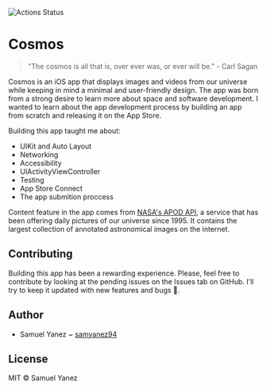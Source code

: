 ![Actions Status](https://github.com/samyanez94/Cosmos/workflows/Build%20&%20Test/badge.svg)

# Cosmos

> "The cosmos is all that is, over ever was, or ever will be." - Carl Sagan

Cosmos is an iOS app that displays images and videos from our universe while keeping in mind a minimal and user-friendly design. The app was born from a strong desire to learn more about space and software development. I wanted to learn about the app development process by building an app from scratch and releasing it on the App Store.

Building this app taught me about:

* UIKit and Auto Layout
* Networking
* Accessibility
* UIActivityViewController
* Testing
* App Store Connect
* The app submition proccess

Content feature in the app comes from [NASA's APOD API](https://api.nasa.gov), a service that has been offering daily pictures of our universe since 1995. It contains the largest collection of annotated astronomical images on the internet. 

## Contributing

Building this app has been a rewarding experience. Please, feel free to contribute by looking at the pending issues on the Issues tab on GitHub. I'll try to keep it updated with new features and bugs 🐛.

## Author
* Samuel Yanez ~ [samyanez94](https://github.com/samyanez94)

## License

MIT © Samuel Yanez
